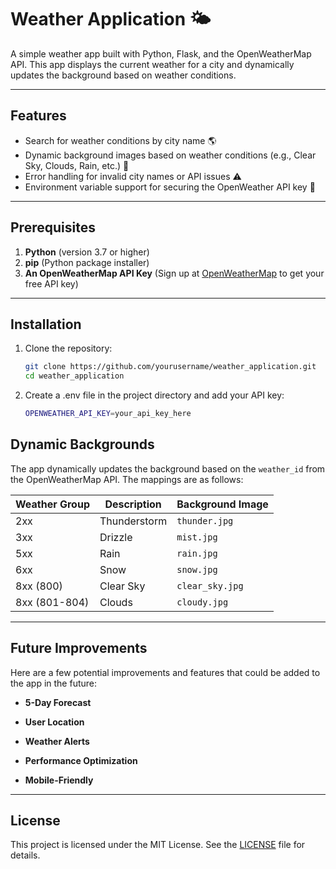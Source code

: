 # Weather Application 🌤️

A simple weather app built with Python, Flask, and the OpenWeatherMap API. This app displays the current weather for a city and dynamically updates the background based on weather conditions.

---

## Features

- Search for weather conditions by city name 🌎
- Dynamic background images based on weather conditions (e.g., Clear Sky, Clouds, Rain, etc.) 🎨
- Error handling for invalid city names or API issues ⚠️
- Environment variable support for securing the OpenWeather API key 🔐

---

## Prerequisites

1. **Python** (version 3.7 or higher)
2. **pip** (Python package installer)
3. **An OpenWeatherMap API Key** (Sign up at [OpenWeatherMap](https://openweathermap.org/api) to get your free API key)

---

## Installation

1. Clone the repository:

   ```bash
   git clone https://github.com/yourusername/weather_application.git
   cd weather_application
    ```
2. Create a .env file in the project directory and add your API key:

   ```bash
   OPENWEATHER_API_KEY=your_api_key_here
   ```

## Dynamic Backgrounds

The app dynamically updates the background based on the `weather_id` from the OpenWeatherMap API. The mappings are as follows:

| Weather Group | Description      | Background Image |
|---------------|------------------|------------------|
| 2xx           | Thunderstorm     | `thunder.jpg`    |
| 3xx           | Drizzle          | `mist.jpg`       |
| 5xx           | Rain             | `rain.jpg`       |
| 6xx           | Snow             | `snow.jpg`       |
| 8xx (800)     | Clear Sky        | `clear_sky.jpg`  |
| 8xx (801-804) | Clouds           | `cloudy.jpg`     |

---

## Future Improvements

Here are a few potential improvements and features that could be added to the app in the future:

- **5-Day Forecast**
  
- **User Location**
  
- **Weather Alerts**
  
- **Performance Optimization**

- **Mobile-Friendly**

---

## License

This project is licensed under the MIT License. See the [LICENSE](LICENSE) file for details.
